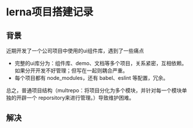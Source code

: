 # lerna项目搭建记录

## 背景
<!-- https://monorepo.tools/ -->
近期开发了一个公司项目中使用的ui组件库，遇到了一些痛点

* 完整的ui库分为：组件库、demo、文档等多个项目，关系紧密，互相依赖。如果分开开发不好管理；但写在一起则耦合严重。
* 每个项目都有 node_modules，还有 babel、eslint 等配置，冗余。

总之，普通项目结构（multrepo：将项目分化为多个模块，并针对每一个模块单独的开辟一个 reporsitory来进行管理。）导致维护困难。

## 解决
